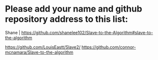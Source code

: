 # Please add your name and github repository address to this list:

Shane | https://github.com/shanelee102/Slave-to-the-Algorithm#slave-to-the-algorithm

https://github.com/LouisEastt/Slave2/
https://github.com/connor-mcnamara/Slave-to-the-algorithm
